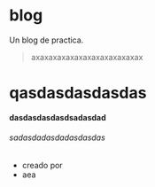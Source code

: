 # blog
Un blog de practica.
>axaxaxaxaxaxaxaxaxaxaxaxax

# qasdasdasdasdas
**dasdasdasdasdsadasdad**


###### sadasdadasdadasdasdas

* creado por
* aea